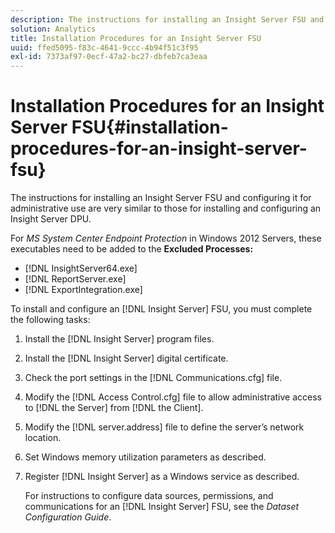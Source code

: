 ```yaml
---
description: The instructions for installing an Insight Server FSU and configuring it for administrative use are very similar to those for installing and configuring an Insight Server DPU.
solution: Analytics
title: Installation Procedures for an Insight Server FSU
uuid: ffed5095-f83c-4641-9ccc-4b94f51c3f95
exl-id: 7373af97-0ecf-47a2-bc27-dbfeb7ca3eaa
---
```

# Installation Procedures for an Insight Server FSU{#installation-procedures-for-an-insight-server-fsu}

The instructions for installing an Insight Server FSU and configuring it for administrative use are very similar to those for installing and configuring an Insight Server DPU.

For *MS System Center Endpoint Protection* in Windows 2012 Servers, these executables need to be added to the **Excluded Processes:**

* [!DNL InsightServer64.exe] 
* [!DNL ReportServer.exe] 
* [!DNL ExportIntegration.exe]

To install and configure an [!DNL Insight Server] FSU, you must complete the following tasks: 

1. Install the [!DNL Insight Server] program files.
1. Install the [!DNL Insight Server] digital certificate.
1. Check the port settings in the [!DNL Communications.cfg] file.
1. Modify the [!DNL Access Control.cfg] file to allow administrative access to [!DNL the Server] from [!DNL the Client].
1. Modify the [!DNL server.address] file to define the server’s network location.
1. Set Windows memory utilization parameters as described.
1. Register [!DNL Insight Server] as a Windows service as described.

   For instructions to configure data sources, permissions, and communications for an [!DNL Insight Server] FSU, see the *Dataset Configuration Guide*.

